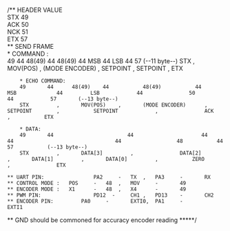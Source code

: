 /**
														HEADER VALUE	
	STX 													49								
	ACK 													50								
	NCK 													51								
	ETX 													57									
	** SEND FRAME 	
		* COMMAND 	: 	 
		49  	 44      48(49)    44     		48(49)  		 44    			 MSB	 		 44         LSB			   44				57 		 										(--11 byte--)
		STX  		,  		MOV(POS)  	,  		(MODE ENCODER)  	,     	SETPOINT  		,    		SETPOINT			, 			ETX	
		
		* ECHO COMMAND: 
		49  	 44      48(49)    44     		48(49)  		 44    			 MSB	 		 44         LSB			   44				50			 44			   57 		(--13 byte--)
		STX  		,  		MOV(POS)  	,  		(MODE ENCODER)  	,     	SETPOINT  		,    		SETPOINT			,				ACK				, 			ETX	
		
		* DATA: 
		49  	 44     				   44                      44										 44									44					48			 44			   57			(--13 byte--)
		STX  		,  		DATA[3]  		,  				DATA[2]  			,     	DATA[1]     	,      	DATA[0]     	,   		ZERO			,				ETX	
		
	** UART PIN:				PA2 	- 	TX 	, 	PA3 	- 		RX
	** CONTROL MODE : 	POS 	- 	48 	, 	MOV 	- 		49
	** ENCODER MODE :  	X1 		- 	48	, 	X4 		- 	 	49
	** PWM PIN:					PD12  - 	CH1 , 	PD13	- 		CH2
	** ENCODER PIN:			PA0		-		EXTI0,	PA1		-			EXTI1 
  ** GND should be commoned for accuracy encoder reading
	*****/
  

